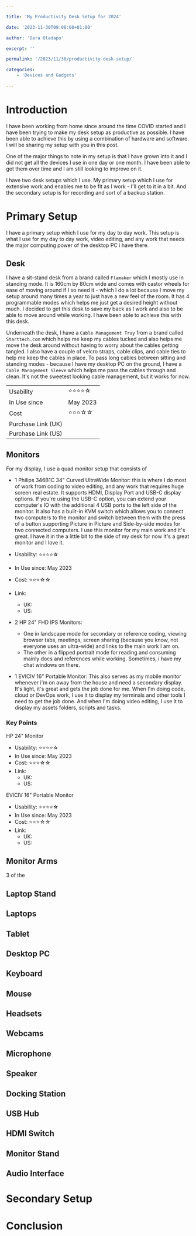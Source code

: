```yaml
---

title: 'My Productivity Desk Setup for 2024'

date: '2023-11-30T09:00:00+01:00'

author: 'Dara Oladapo'

excerpt: ''

permalink: '/2023/11/30/productivity-desk-setup/'

categories:
    - 'Devices and Gadgets'
    
---
```


# Introduction

I have been working from home since around the time COVID started and I have been trying to make my desk setup as productive as possible. I have been able to achieve this by using a combination of hardware and software. I will be sharing my setup with you in this post.

One of the major things to note in my setup is that I have grown into it and I did not get all the devices I use in one day or one month. I have been able to get them over time and I am still looking to improve on it.

I have two desk setups which I use. My primary setup which I use for extensive work and enables me to be fit as I work - I'll get to it in a bit. And the secondary setup is for recording and sort of a backup station.

# Primary Setup
I have a primary setup which I use for my day to day work. This setup is what I use for my day to day work, video editing, and any work that needs the major computing power of the desktop PC i have there. 

## Desk
I have a sit-stand desk from a brand called `Flamaker` which I mostly use in standing mode. It is 160cm by 80cm wide and comes with castor wheels for ease of moving around if I so need it - which I do a lot because I move my setup around many times a year to just have a new feel of the room. It has  4 programmable modes which helps me just get a desired height without much. I decided to get this desk to save my back as I work and also to be able to move around while working. I have been able to achieve this with this desk.

Underneath the desk,  I have a `Cable Management Tray` from a brand called `Starttech.com` which helps me keep my cables tucked and also helps me move the desk around without having to worry about the cables getting tangled. I also have a couple of velcro straps, cable clips, and cable ties to help me keep the cables in place. To pass long cables between sitting and standing modes - because I have my desktop PC on the ground, I have a `Cable Management Sleeve` which helps me pass the cables through and clean. It's not the sweetest looking cable management, but it works for now.

|  |  |
|----------|----------|
|  Usability  | ⭐⭐⭐⭐☆ |
|  In Use since  |  May 2023  |
|  Cost |   ⭐⭐⭐☆☆ |
|  Purchase Link (UK)  |   |
|  Purchase Link (US)  |   |

## Monitors

For my display, I use a quad monitor setup that consists of 
- 1 Philips 346B1C 34" Curved UltraWide Monitor: this is where I do most of work from coding to video editing, and any work that requires huge screen real estate. It supports HDMI, Display Port and USB-C display options. If you're using the USB-C option, you can extend your computer's IO with the additional 4 USB ports to the left side of the monitor. It also has a built-in KVM switch which allows you to connect two computers to the monitor and switch between them with the press of a button supporting Picture in Picture and Side-by-side modes for two connected computers. I use this monitor for my main work and it's great. I have it in the a little bit to the side of my desk for now It's a great monitor and I love it.

- Usability: ⭐⭐⭐⭐☆
- In Use since: May 2023
- Cost: ⭐⭐⭐☆☆
- Link:
    - UK: 
    - US: 
- 2 HP 24" FHD IPS Monitors:
    - One in landscape mode for secondary or reference coding, viewing browser tabs, meetings, screen sharing (because you know, not everyone uses an ultra-wide) and links to the main work I am on.
    - The other in a flipped portrait mode for reading and consuming mainly docs and references while working. Sometimes, i have my chat windows on there.
- 1 EVICIV 16" Portable Monitor: This also serves as my mobile monitor whenever i'm on away from the house and need a secondary display. It's light, it's great and gets the job done for me.
When I'm doing code, cloud or DevOps work, I use it to display my terminals and other tools I need to get the job done. And when I'm doing video editing, I use it to display my assets folders, scripts and tasks.

### Key Points

HP 24" Monitor
- Usability: ⭐⭐⭐⭐☆
- In Use since: May 2023
- Cost: ⭐⭐⭐☆☆
- Link:
    - UK: 
    - US: 

EVICIV 16" Portable Monitor
- Usability: ⭐⭐⭐⭐☆
- In Use since: May 2023
- Cost: ⭐⭐⭐☆☆
- Link:
    - UK: 
    - US: 

## Monitor Arms
3 of the 

## Laptop Stand

## Laptops

## Tablet

## Desktop PC

## Keyboard

## Mouse

## Headsets

## Webcams

## Microphone

## Speaker

## Docking Station

## USB Hub

## HDMI Switch

## Monitor Stand



## Audio Interface

# Secondary Setup

# Conclusion